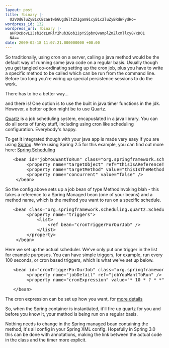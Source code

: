 ```yaml
---
layout: post
title: !binary |-
  U2V0dGluZyB1cCBzaW1wbGUgdGltZXIgam9icyB1c2luZyBRdWFydHo=
wordpress_id: 132
wordpress_url: !binary |-
  aHR0cDovL2Jsb2dzLnRlY2hub3Bob2JpYS5pbnQvamplZmZlcmllcy8/cD01
  NA==
date: 2009-02-18 11:07:21.000000000 +00:00
---
```

So traditionally, using cron on a server, calling a java method would be the default way of running some java code on a regular basis. Usually though you get tangled co-ordinating setting up the cron job, plus you have to write a specific method to be called which can be run from the command line. Before too long you're wiring up special persistence sessions to do the work.

There has to be a better way...

and there is! One option is to use the built in java.timer functions in the jdk. However, a better option might be to use Quartz.

<a title="Quartz" href="http://www.opensymphony.com/quartz/">Quartz</a> is a job scheduling system, encapuslated in a java library. You can do all sorts of funky stuff, including using cron like scheduling configuration. Everybody's happy.

To get it integrated though with your java app is made very easy if you are using <a href="http://www.springsource.org/">Spring</a>. We're using Spring 2.5 for this example, you can find out more here: <a href="http://static.springframework.org/spring/docs/2.5.x/reference/scheduling.html">Spring Scheduling</a>
<pre>	&lt;bean id="jobYouWantToRun" class="org.springframework.scheduling.quartz.MethodInvokingJobDetailFactoryBean"&gt;
  		&lt;property name="targetObject" ref="thisIsAReferenceToTheSpringBeanWithTheMethod" /&gt;
  		&lt;property name="targetMethod" value="thisIsTheMethodName" /&gt;
  		&lt;property name="concurrent" value="false" /&gt;
	&lt;/bean&gt;</pre>
So the config above sets up a job bean of type MethodInvoking blah - this takes a reference to a Spring Managed bean (one of your beans) and a method name, which is the method you want to run on a specific schedule.
<pre>	&lt;bean class="org.springframework.scheduling.quartz.SchedulerFactoryBean"&gt;
	    &lt;property name="triggers"&gt;
	        &lt;list&gt;
	            &lt;ref bean="cronTriggerForOurJob" /&gt;
	        &lt;/list&gt;
	    &lt;/property&gt;
	&lt;/bean&gt;</pre>
Here we set up the actual scheduler. We've only put one trigger in the list for example purposes. You can have simple triggers, for example, run every 100 seconds, or cron based triggers, which is what we've set up below.
<pre>	&lt;bean id="cronTriggerForOurJob" class="org.springframework.scheduling.quartz.CronTriggerBean"&gt;
	    &lt;property name="jobDetail" ref="jobYouWantToRun" /&gt;
	    &lt;property name="cronExpression" value="* 10 * ? * *" /&gt;</pre>
<pre>	&lt;/bean&gt;</pre>
The cron expression can be set up how you want, for <a href="http://quartz.sourceforge.net/javadoc/org/quartz/CronTrigger.html">more details</a>

So, when the Spring container is instantiated, it'll fire up quartz for you and before you know it, your method is being run on a regular basis.

Nothing needs to change in the Spring managed bean containing the method, it's all config in your Spring XML config. Hopefully in Spring 3.0 this can be done with annotations, making the link between the actual code in the class and the timer more explicit.
